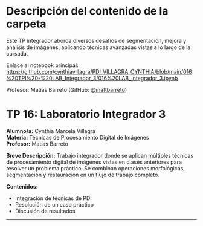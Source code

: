 # Descripción del contenido de la carpeta
Este TP integrador aborda diversos desafíos de segmentación, mejora y análisis de imágenes, aplicando técnicas avanzadas vistas a lo largo de la cursada.

Enlace al notebook principal: https://github.com/cynthiavillagra/PDI_VILLAGRA_CYNTHIA/blob/main/016%20TPI%20-%20LAB_Integrador_3/016%20LAB_Integrador_3.ipynb

Profesor: Matías Barreto (GitHub: [@mattbarreto](https://github.com/mattbarreto))

# TP 16: Laboratorio Integrador 3

**Alumno/a:** Cynthia Marcela Villagra  
**Materia:** Técnicas de Procesamiento Digital de Imágenes  
**Profesor:** Matías Barreto

**Breve Descripción:**
Trabajo integrador donde se aplican múltiples técnicas de procesamiento digital de imágenes vistas en clases anteriores para resolver un problema práctico. Se combinan operaciones morfológicas, segmentación y restauración en un flujo de trabajo completo.

**Contenidos:**
- Integración de técnicas de PDI
- Resolución de un caso práctico
- Discusión de resultados

---
